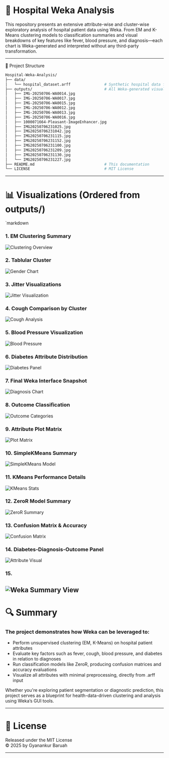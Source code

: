 # 🏥 Hospital Weka Analysis

This repository presents an extensive attribute-wise and cluster-wise exploratory analysis of hospital patient data using Weka. From EM and K-Means clustering models to classification summaries and visual breakdowns of key features like fever, blood pressure, and diagnosis—each chart is Weka-generated and interpreted without any third-party transformation.

---

📂 Project Structure

```bash
Hospital-Weka-Analysis/
├── data/
│   └── hospital_dataset.arff               # Synthetic hospital data for clustering & classification
├── outputs/                                # All Weka-generated visualizations (see below)
│   ├── IMG-20250706-WA0014.jpg
│   ├── IMG-20250706-WA0017.jpg
│   ├── IMG-20250706-WA0015.jpg
│   ├── IMG-20250706-WA0012.jpg
│   ├── IMG-20250706-WA0013.jpg
│   ├── IMG-20250706-WA0016.jpg
│   ├── 1000071664-Pleasant-ImageEnhancer.jpg
│   ├── IMG20250706231025.jpg
│   ├── IMG20250706231042.jpg
│   ├── IMG20250706231115.jpg
│   ├── IMG20250706231152.jpg
│   ├── IMG20250706231100.jpg
│   ├── IMG20250706231209.jpg
│   ├── IMG20250706231130.jpg
│   └── IMG20250706231227.jpg
├── README.md                               # This documentation
└── LICENSE                                 # MIT License
```

---

# 📊 Visualizations (Ordered from outputs/)

`markdown

### 1. EM Clustering Summary
![Clustering Overview](outputs/IMG-20250706-WA0014.jpg)

### 2. Tablular Cluster 
![Gender Chart](outputs/IMG-20250706-WA0017.jpg)

### 3. Jitter Visualizations
![Jitter Visualization](outputs/IMG-20250706-WA0015.jpg)

### 4. Cough Comparison by Cluster
![Cough Analysis](outputs/IMG-20250706-WA0012.jpg)

### 5. Blood Pressure Visualization
![Blood Pressure](outputs/IMG-20250706-WA0013.jpg)

### 6. Diabetes Attribute Distribution
![Diabetes Panel](outputs/IMG-20250706-WA0016.jpg)

### 7. Final Weka Interface Snapshot
![Diagnosis Chart](outputs/1000071664-Pleasant-ImageEnhancer.jpg)

### 8. Outcome Classification
![Outcome Categories](outputs/IMG_20250706_231025.jpg)

### 9. Attribute Plot Matrix
![Plot Matrix](outputs/IMG_20250706_231042.jpg)

### 10. SimpleKMeans Summary
![SimpleKMeans Model](outputs/IMG_20250706_231115.jpg)

### 11. KMeans Performance Details
![KMeans Stats](outputs/IMG_20250706_231152.jpg)

### 12. ZeroR Model Summary
![ZeroR Summary](outputs/IMG_20250706_231100.jpg)

### 13. Confusion Matrix & Accuracy
![Confusion Matrix](outputs/IMG_20250706_231209.jpg)

### 14. Diabetes-Diagnosis-Outcome Panel
![Attribute Visual](outputs/IMG_20250706_231130.jpg)

### 15. 
![Weka Summary View](outputs/IMG_20250706_231227.jpg)
---

# 🔍 Summary

### The project demonstrates how Weka can be leveraged to:

- Perform unsupervised clustering (EM, K-Means) on hospital patient attributes
- Evaluate key factors such as fever, cough, blood pressure, and diabetes in relation to diagnoses
- Run classification models like ZeroR, producing confusion matrices and accuracy evaluations
- Visualize all attributes with minimal preprocessing, directly from .arff input

Whether you're exploring patient segmentation or diagnostic prediction, this project serves as a blueprint for health-data-driven clustering and analysis using Weka’s GUI tools.

---

# 🧾 License

Released under the MIT License  
© 2025 by Gyanankur Baruah

---
